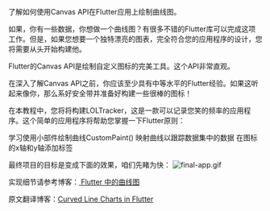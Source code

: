 了解如何使用Canvas API在Flutter应用上绘制曲线图。

如果，你有一些数据，你想做一个曲线图？有很多不错的Flutter库可以完成这项工作。但是，如果您想要一个独特漂亮的图表，完全符合您的应用程序的设计，您将需要从头开始构建他。

Flutter的Canvas API是绘制自定义图标的完美工具。这个API非常直观。

在深入了解Canvas API之前，你应该至少具有中等水平的Flutter经验。如果这听起来像你，那么系好安全带并准备好构建一些很棒的图标！

在本教程中，您将将构建LOLTracker，这是一款可以记录您笑的频率的应用程序。这个简单的应用程序将帮助您掌握一下Flutter原则：

学习使用小部件绘制曲线CustomPaint()
映射曲线以跟踪数据集中的数据
在图标的x轴和y轴添加标签

最终项目的目标是变成下面的效果，咱们先睹为快：
![final-app.gif](https://github.com/Wisdozzh/curve_line_demo/images/final-app.gif)

实现细节请参考博客：[ Flutter 中的曲线图](https://juejin.cn/editor/drafts/7183938362561003576)

原文翻译博客：[Curved Line Charts in Flutter](https://www.kodeco.com/32557465-curved-line-charts-in-flutter)